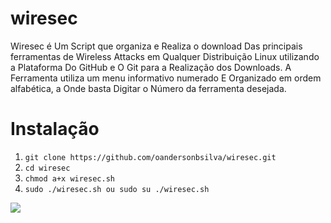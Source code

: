 # wiresec 

Wiresec é Um Script que organiza e Realiza o download Das principais ferramentas de Wireless Attacks em Qualquer Distribuição Linux utilizando a Plataforma Do GitHub e O Git para a Realização dos Downloads. A Ferramenta utiliza um menu informativo numerado E Organizado em ordem alfabética, a Onde basta Digitar o Número da ferramenta desejada.

# Instalação

<ol>
<li><code>git clone https://github.com/oandersonbsilva/wiresec.git</code></li>
<li><code>cd wiresec </code></li>
<li><code>chmod a+x wiresec.sh</code></li>
<li><code>sudo ./wiresec.sh ou sudo su ./wiresec.sh</code></li>
</ol>
<img src="https://raw.githubusercontent.com/oandersonbsilva/wiresec/master/image.png">
